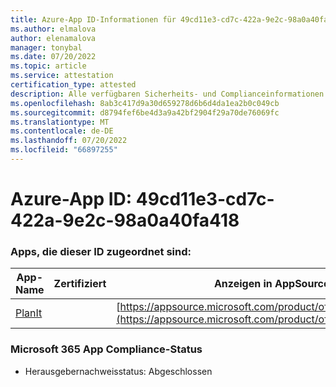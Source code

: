 ```yaml
---
title: Azure-App ID-Informationen für 49cd11e3-cd7c-422a-9e2c-98a0a40fa418
ms.author: elmalova
author: elenamalova
manager: tonybal
ms.date: 07/20/2022
ms.topic: article
ms.service: attestation
certification_type: attested
description: Alle verfügbaren Sicherheits- und Complianceinformationen für 49cd11e3-cd7c-422a-9e2c-98a0a40fa418.
ms.openlocfilehash: 8ab3c417d9a30d659278d6b6d4da1ea2b0c049cb
ms.sourcegitcommit: d8794fef6be4d3a9a42bf2904f29a70de76069fc
ms.translationtype: MT
ms.contentlocale: de-DE
ms.lasthandoff: 07/20/2022
ms.locfileid: "66897255"
---
```

# <a name="azure-app-id-49cd11e3-cd7c-422a-9e2c-98a0a40fa418"></a>Azure-App ID: 49cd11e3-cd7c-422a-9e2c-98a0a40fa418


### <a name="apps-associated-with-this-id"></a>Apps, die dieser ID zugeordnet sind:
| **App-Name** | **Zertifiziert** | **Anzeigen in AppSource** |
|--------------|---------------|-----------------------|
| [PlanIt](../forward/WA200004211.md) |  | [https://appsource.microsoft.com/product/office/WA200004211](https://appsource.microsoft.com/product/office/WA200004211) |

### <a name="microsoft-365-app-compliance-status"></a>Microsoft 365 App Compliance-Status
- Herausgebernachweisstatus: Abgeschlossen
